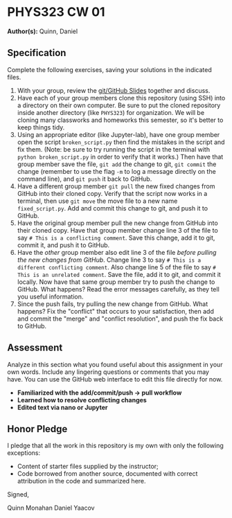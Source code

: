 # PHYS323 CW 01

**Author(s):** 
Quinn, Daniel

## Specification

Complete the following exercises, saving your solutions in the indicated files. 

1. With your group, review the [git/GitHub Slides](https://slides.com/profdressel/git-overview) together and discuss.
1. Have each of your group members clone this repository (using SSH) into a directory on their own computer. Be sure to put the cloned repository inside another directory (like `PHYS323`) for organization. We will be cloning many classworks and homeworks this semester, so it's better to keep things tidy.
1. Using an appropriate editor (like Jupyter-lab), have one group member open the script `broken_script.py` then find the mistakes in the script and fix them. (Note: be sure to try running the script in the terminal with `python broken_script.py` in order to verify that it works.) Then have that group member save the file, `git add` the change to git, `git commit` the change (remember to use the flag `-m` to log a message directly on the command line), and `git push` it back to GitHub.
1. Have a different group member `git pull` the new fixed changes from GitHub into their cloned copy. Verify that the script now works in a terminal, then use `git move` the move file to a new name `fixed_script.py`. Add and commit this change to git, and push it to GitHub.
1. Have the original group member pull the new change from GitHub into their cloned copy. Have that group member change line 3 of the file to say `# This is a conflicting comment`. Save this change, add it to git, commit it, and push it to GitHub.
1. Have the _other_ group member also edit line 3 of the file _before pulling the new changes from GitHub_. Change line 3 to say `# This is a different conflicting comment`. Also change line 5 of the file to say `# This is an unrelated comment`. Save the file, add it to git, and commit it locally. Now have that same group member try to push the change to GitHub. What happens? Read the error messages carefully, as they tell you useful information.
1. Since the push fails, try pulling the new change from GitHub. What happens? Fix the "conflict" that occurs to your satisfaction, then add and commit the "merge" and "conflict resolution", and push the fix back to GitHub.

## Assessment

Analyze in this section what you found useful about this assignment in your own words. Include any lingering questions or comments that you may have. You can use the GitHub web interface to edit this file directly for now.

- **Familiarized with the add/commit/push -> pull workflow**
- **Learned how to resolve conflicting changes**
- **Edited text via nano or Jupyter**


## Honor Pledge

I pledge that all the work in this repository is my own with only the following exceptions:

* Content of starter files supplied by the instructor;
* Code borrowed from another source, documented with correct attribution in the code and summarized here.

Signed,

Quinn Monahan
Daniel Yaacov
